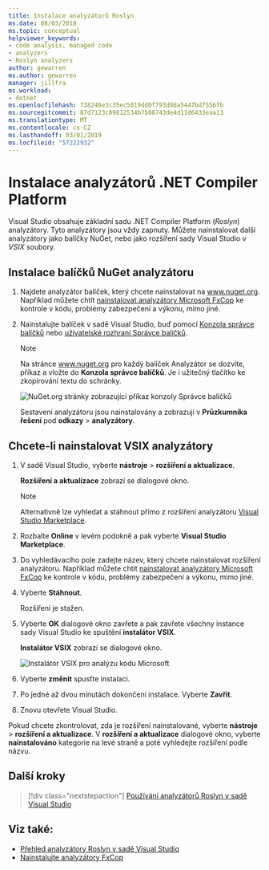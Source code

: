 ```yaml
---
title: Instalace analyzátorů Roslyn
ms.date: 08/03/2018
ms.topic: conceptual
helpviewer_keywords:
- code analysis, managed code
- analyzers
- Roslyn analyzers
author: gewarren
ms.author: gewarren
manager: jillfra
ms.workload:
- dotnet
ms.openlocfilehash: 738246e3c35ec5019dd0f793d86a5447bd7556fb
ms.sourcegitcommit: 87d7123c09812534b7b08743de4d11d6433eaa13
ms.translationtype: MT
ms.contentlocale: cs-CZ
ms.lasthandoff: 03/01/2019
ms.locfileid: "57222932"
---
```

# <a name="install-net-compiler-platform-analyzers"></a>Instalace analyzátorů .NET Compiler Platform

Visual Studio obsahuje základní sadu .NET Compiler Platform (*Roslyn*) analyzátory. Tyto analyzátory jsou vždy zapnuty. Můžete nainstalovat další analyzátory jako balíčky NuGet, nebo jako rozšíření sady Visual Studio v *VSIX* soubory.

## <a name="to-install-nuget-analyzer-packages"></a>Instalace balíčků NuGet analyzátoru

1. Najdete analyzátor balíček, který chcete nainstalovat na www.nuget.org. Například můžete chtít [nainstalovat analyzátory Microsoft FxCop](install-fxcop-analyzers.md#to-install-fxcop-analyzers-as-a-nuget-package) ke kontrole v kódu, problémy zabezpečení a výkonu, mimo jiné.

2. Nainstalujte balíček v sadě Visual Studio, buď pomocí [Konzola správce balíčků](/nuget/quickstart/install-and-use-a-package-in-visual-studio#package-manager-console) nebo [uživatelské rozhraní Správce balíčků](/nuget/quickstart/install-and-use-a-package-in-visual-studio#package-manager-console).

   > [!NOTE]
   > Na stránce www.nuget.org pro každý balíček Analyzátor se dozvíte, příkaz a vložte do **Konzola správce balíčků**. Je i užitečný tlačítko ke zkopírování textu do schránky.
   >
   > ![NuGet.org stránky zobrazující příkaz konzoly Správce balíčků](media/nuget-install-command.png)

   Sestavení analyzátoru jsou nainstalovány a zobrazují v **Průzkumníka řešení** pod **odkazy** > **analyzátory**.

## <a name="to-install-vsix-analyzers"></a>Chcete-li nainstalovat VSIX analyzátory

1. V sadě Visual Studio, vyberte **nástroje** > **rozšíření a aktualizace**.

   **Rozšíření a aktualizace** zobrazí se dialogové okno.

   > [!NOTE]
   > Alternativně lze vyhledat a stáhnout přímo z rozšíření analyzátoru [Visual Studio Marketplace](https://marketplace.visualstudio.com).

2. Rozbalte **Online** v levém podokně a pak vyberte **Visual Studio Marketplace**.

3. Do vyhledávacího pole zadejte název, který chcete nainstalovat rozšíření analyzátoru. Například můžete chtít [nainstalovat analyzátory Microsoft FxCop](install-fxcop-analyzers.md#to-install-fxcop-analyzers-as-a-vsix) ke kontrole v kódu, problémy zabezpečení a výkonu, mimo jiné.

4. Vyberte **Stáhnout**.

   Rozšíření je stažen.

5. Vyberte **OK** dialogové okno zavřete a pak zavřete všechny instance sady Visual Studio ke spuštění **instalátor VSIX**.

   **Instalátor VSIX** zobrazí se dialogové okno.

   ![Instalátor VSIX pro analýzu kódu Microsoft](media/vsix-installer-code-analysis.png)

6. Vyberte **změnit** spusťte instalaci.

7. Po jedné až dvou minutách dokončení instalace. Vyberte **Zavřít**.

8. Znovu otevřete Visual Studio.

Pokud chcete zkontrolovat, zda je rozšíření nainstalované, vyberte **nástroje** > **rozšíření a aktualizace**. V **rozšíření a aktualizace** dialogové okno, vyberte **nainstalováno** kategorie na levé straně a poté vyhledejte rozšíření podle názvu.

## <a name="next-steps"></a>Další kroky

> [!div class="nextstepaction"]
> [Používání analyzátorů Roslyn v sadě Visual Studio](../code-quality/use-roslyn-analyzers.md)

## <a name="see-also"></a>Viz také:

- [Přehled analyzátory Roslyn v sadě Visual Studio](../code-quality/roslyn-analyzers-overview.md)
- [Nainstalujte analyzátory FxCop](../code-quality/install-fxcop-analyzers.md)